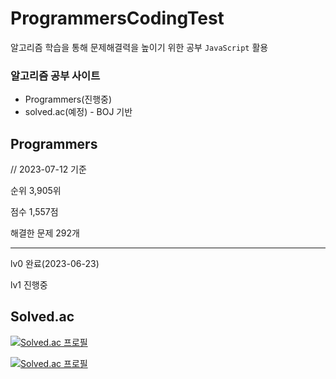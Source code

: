 # ProgrammersCodingTest
알고리즘 학습을 통해 문제해결력을 높이기 위한 공부
`JavaScript` 활용

### 알고리즘 공부 사이트
- Programmers(진행중)
- solved.ac(예정) - BOJ 기반

## Programmers
// 2023-07-12 기준

순위 3,905위

점수 1,557점

해결한 문제 292개

---
lv0 완료(2023-06-23)

lv1 진행중

## Solved.ac

[![Solved.ac
프로필](http://mazassumnida.wtf/api/mini/generate_badge?boj=0118cho)](https://github.com/whdudghks456)

[![Solved.ac
프로필](http://mazassumnida.wtf/api/generate_badge?boj=0118cho&c=c)](https://solved.ac/0118cho)
